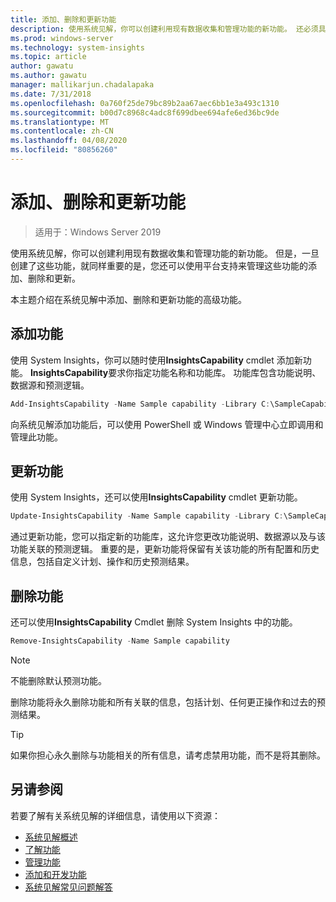 ```yaml
---
title: 添加、删除和更新功能
description: 使用系统见解，你可以创建利用现有数据收集和管理功能的新功能。 还必须具备平台支持来管理这些功能的添加、删除和更新，这一点很重要。 本主题介绍在系统见解中添加、删除和更新功能的高级功能。
ms.prod: windows-server
ms.technology: system-insights
ms.topic: article
author: gawatu
ms.author: gawatu
manager: mallikarjun.chadalapaka
ms.date: 7/31/2018
ms.openlocfilehash: 0a760f25de79bc89b2aa67aec6bb1e3a493c1310
ms.sourcegitcommit: b00d7c8968c4adc8f699dbee694afe6ed36bc9de
ms.translationtype: MT
ms.contentlocale: zh-CN
ms.lasthandoff: 04/08/2020
ms.locfileid: "80856260"
---
```

# <a name="adding-removing-and-updating-capabilities"></a>添加、删除和更新功能

>适用于：Windows Server 2019

使用系统见解，你可以创建利用现有数据收集和管理功能的新功能。 但是，一旦创建了这些功能，就同样重要的是，您还可以使用平台支持来管理这些功能的添加、删除和更新。 

本主题介绍在系统见解中添加、删除和更新功能的高级功能。 

## <a name="adding-a-capability"></a>添加功能
使用 System Insights，你可以随时使用**InsightsCapability** cmdlet 添加新功能。 **InsightsCapability**要求你指定功能名称和功能库。 功能库包含功能说明、数据源和预测逻辑。

```PowerShell
Add-InsightsCapability -Name Sample capability -Library C:\SampleCapability.dll
```

向系统见解添加功能后，可以使用 PowerShell 或 Windows 管理中心立即调用和管理此功能。 

## <a name="updating-a-capability"></a>更新功能
使用 System Insights，还可以使用**InsightsCapability** cmdlet 更新功能。

```PowerShell
Update-InsightsCapability -Name Sample capability -Library C:\SampleCapabilityv2.dll
```

通过更新功能，您可以指定新的功能库，这允许您更改功能说明、数据源以及与该功能关联的预测逻辑。 重要的是，更新功能将保留有关该功能的所有配置和历史信息，包括自定义计划、操作和历史预测结果。 

## <a name="removing-a-capability"></a>删除功能
还可以使用**InsightsCapability** Cmdlet 删除 System Insights 中的功能。 

```PowerShell
Remove-InsightsCapability -Name Sample capability 
```
>[!NOTE]
>不能删除默认预测功能。

删除功能将永久删除功能和所有关联的信息，包括计划、任何更正操作和过去的预测结果。 

>[!TIP]
>如果你担心永久删除与功能相关的所有信息，请考虑禁用功能，而不是将其删除。 

## <a name="see-also"></a>另请参阅
若要了解有关系统见解的详细信息，请使用以下资源：

- [系统见解概述](overview.md)
- [了解功能](understanding-capabilities.md)
- [管理功能](managing-capabilities.md)
- [添加和开发功能](adding-and-developing-capabilities.md)
- [系统见解常见问题解答](faq.md)